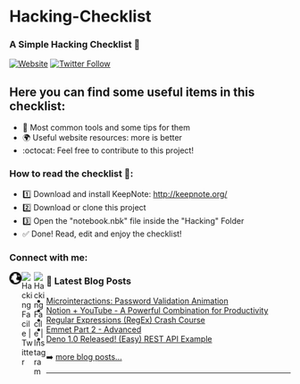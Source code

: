 # Hacking-Checklist

### A Simple Hacking Checklist 👾

[![Website](https://img.shields.io/website?label=Hackingfacile.it&style=for-the-badge&url=https%3A%2F%2Fhackingfacile.it)](https://hackingfacile.it)
[![Twitter Follow](https://img.shields.io/twitter/follow/facile_hacking?label=Follow%20Hacking%20Facile%21&style=social)](https://twitter.com/facile_hacking)


## Here you can find some useful items in this checklist:

- 📝 Most common tools and some tips for them
- 🌍 Useful website resources: more is better
- :octocat: Feel free to contribute to this project!


### How to read the checklist 📘:

- 1️⃣ Download and install KeepNote: http://keepnote.org/
- 2️⃣ Download or clone this project
- 3️⃣ Open the "notebook.nbk" file inside the "Hacking" Folder
- ✅ Done! Read, edit and enjoy the checklist!


### Connect with me:

[<img align="left" alt="Hacking Facile | Website" width="22px" src="https://raw.githubusercontent.com/iconic/open-iconic/master/svg/globe.svg" />][website]
[<img align="left" alt="Hacking Facile | Twitter" width="22px" src="https://cdn.jsdelivr.net/npm/simple-icons@v3/icons/twitter.svg" />][twitter]
[<img align="left" alt="Hacking Facile | Instagram" width="22px" src="https://cdn.jsdelivr.net/npm/simple-icons@v3/icons/instagram.svg" />][instagram]


### 📕 Latest Blog Posts

<!-- BLOG-POST-LIST:START -->
- [Microinteractions: Password Validation Animation](https://dev.to/codestackr/microinteractions-password-validation-animation-5629)
- [Notion + YouTube - A Powerful Combination for Productivity](https://dev.to/codestackr/notion-youtube-a-powerful-combination-for-productivity-1def)
- [Regular Expressions (RegEx) Crash Course](https://dev.to/codestackr/regular-expressions-regex-crash-course-248n)
- [Emmet Part 2 - Advanced](https://dev.to/codestackr/emmet-part-2-advanced-4c65)
- [Deno 1.0 Released! (Easy) REST API Example](https://dev.to/codestackr/deno-1-0-released-easy-rest-api-example-2fbl)
<!-- BLOG-POST-LIST:END -->

➡️ [more blog posts...](https://codestackr.com)

---

[website]: https://hackingfacile.it
[course]: http://vsCodeHero.com
[twitter]: https://twitter.com/codeSTACKr
[youtube]: https://youtube.com/codeSTACKr
[instagram]: https://www.instagram.com/hackingfacile/
[linkedin]: https://linkedin.com/in/codeSTACKr
[webdevplaylist]: https://www.youtube.com/playlist?list=PLkwxH9e_vrAJ0WbEsFA9W3I1W-g_BTsbt
[jsplaylist]: https://www.youtube.com/playlist?list=PLkwxH9e_vrALRJKu7wfXby3MKeflhTu6B
[cssplaylist]: https://www.youtube.com/playlist?list=PLkwxH9e_vrALSdvZuEh6gqQdmDoDIoqz4
[reactplaylist]: https://www.youtube.com/playlist?list=PLkwxH9e_vrAK4TdffpxKY3QGyHCpxFcQ0